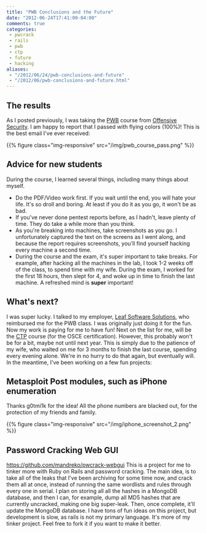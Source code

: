 ```yaml
---
title: "PWB Conclusions and the Future"
date: "2012-06-24T17:41:00-04:00"
comments: true
categories:
 - pwcrack
 - rails
 - pwb
 - ctp
 - future
 - hacking
aliases:
 - "/2012/06/24/pwb-conclusions-and-future"
 - "/2012/06/pwb-conclusions-and-future.html"
---
```


The results
-----------

As I posted previously, I was taking the [PWB](http://www.offensive-security.com/information-security-training/penetration-testing-with-backtrack/) course from [Offensive Security](http://www.offensive-security.com). I am happy to report that I passed with flying colors (100%)! This is the best email I've ever received: 

{{% figure class="img-responsive" src="/img/pwb_course_pass.png" %}}

<!-- more -->

Advice for new students
-----------------------

During the course, I learned several things, including many things about myself. 
* Do the PDF/Video work first. If you wait until the end, you will hate your life. It's so droll and boring. At least if you do it as you go, it won't be as bad.
* If you've never done pentest reports before, as I hadn't, leave plenty of time. They do take a while more than you think.</li><li>As you're breaking into machines, take screenshots as you go. I unfortunately captured the text on the screens as I went along, and because the report requires screenshots, you'll find yourself hacking every machine a second time.
* During the course and the exam, it's super important to take breaks. For example, after hacking all the machines in the lab, I took 1-2 weeks off of the class, to spend time with my wife.  During the exam, I worked for the first 18 hours, then slept for 4, and woke up in time to finish the last machine.  A refreshed mind is <b>super</b> important!

What's next?
------------

I was super lucky.  I talked to my employer, [Leaf Software Solutions](http://www.leafsoftwaresolutions.com), who reimbursed me for the PWB class.  I was originally just doing it for the fun.  Now my work is paying for me to have fun! Next on the list for me, will be the [CTP](http://www.offensive-security.com/information-security-training/cracking-the-perimeter/) course (for the OSCE certification).  However, this probably won't be for a bit, maybe not until next year. This is simply due to the patience of my wife, who waited on me for 3 months to finish the last course, spending every evening alone. We're in no hurry to do that again, but eventually will.  In the meantime, I've been working on a few fun projects: 

Metasploit Post modules, such as iPhone enumeration
---------------------------------------------------

Thanks g0tmi1k for the idea! All the phone numbers are blacked out, for the protection of my friends and family. 

{{% figure class="img-responsive" src="/img/iphone_screenshot_2.png" %}}

Password Cracking Web GUI
-------------------------

https://github.com/mandreko/pwcrack-webgui
This is a project for me to tinker more with Ruby on Rails and password cracking.  The main idea, is to take all of the leaks that I've been archiving for some time now, and crack them all at once, instead of running the same wordlists and rules through every one in serial. I plan on storing all all the hashes in a MongoDB database, and then I can, for example, dump all MD5 hashes that are currently uncracked, making one big super-leak. Then, once complete, it'll update the MongoDB database. 
I have tons of fun ideas on this project, but development is slow, as rails is not my primary language. It's more of my tinker project.  Feel free to fork it if you want to make it better. 
